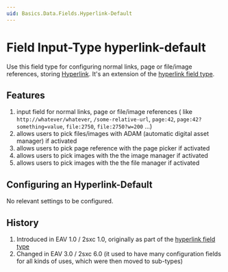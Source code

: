 ```yaml
---
uid: Basics.Data.Fields.Hyperlink-Default
---
```

# Field Input-Type **hyperlink-default**

Use this field type for configuring normal links, page or file/image references, storing [Hyperlink](xref:Specs.Data.Values.Hyperlink). It's an extension of the [hyperlink field type](xref:Specs.Data.Inputs.Hyperlink).

## Features 

1. input field for normal links, page or file/image references ( like `http://whatever/whatever`, `/some-relative-url`, `page:42`, `page:42?something=value`, `file:2750`, `file:2750?w=200` ...)
2. allows users to pick files/images with ADAM (automatic digital asset manager) if activated
3. allows users to pick page reference with the page picker if activated
4. allows users to pick images with the the image manager if activated
5. allows users to pick images with the the file manager if activated

## Configuring an Hyperlink-Default

No relevant settings to be configured.

## History

1.  Introduced in EAV 1.0 / 2sxc 1.0, originally as part of the [hyperlink field type](xref:Specs.Data.Inputs.Hyperlink)
2.	Changed in EAV 3.0 / 2sxc 6.0 (it used to have many configuration fields for all kinds of uses, which were then moved to sub-types)


